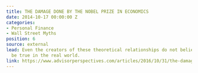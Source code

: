 ```yaml
---
title: THE DAMAGE DONE BY THE NOBEL PRIZE IN ECONOMICS
date: 2014-10-17 00:00:00 Z
categories:
- Personal Finance
- Wall Street Myths
position: 6
source: external
lead: Even the creators of these theoretical relationships do not believe them to
  be true in the real world.
link: https://www.advisorperspectives.com/articles/2016/10/31/the-damage-done-by-the-nobel-prize-in-economics
---
```



